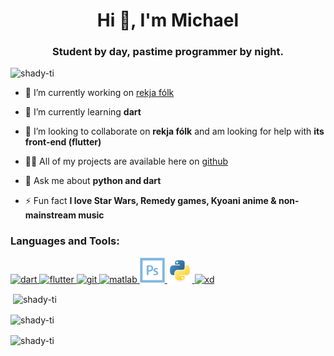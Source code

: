 <h1 align="center">Hi 👋, I'm Michael</h1>
<h3 align="center">Student by day, pastime programmer by night.</h3>

<p align="left"> <img src="https://komarev.com/ghpvc/?username=shady-ti&label=Profile%20views&color=0e75b6&style=flat" alt="shady-ti" /> </p>

- 🔭 I’m currently working on [rekja fólk](https://github.com/shady-ti/rekja-folk-backend)

- 🌱 I’m currently learning **dart**

- 👯 I’m looking to collaborate on **rekja fólk** and am looking for help with **its
  front-end (flutter)**

- 👨‍💻 All of my projects are available here on [github](https://github.com/shady-ti/)

- 💬 Ask me about **python and dart**

- ⚡ Fun fact **I love Star Wars, Remedy games, Kyoani anime & non-mainstream music**

<h3 align="left">Languages and Tools:</h3>
<p align="left"> <a href="https://dart.dev" target="_blank"> <img src="https://www.vectorlogo.zone/logos/dartlang/dartlang-icon.svg" alt="dart" width="40" height="40"/> </a> <a href="https://flutter.dev" target="_blank"> <img src="https://www.vectorlogo.zone/logos/flutterio/flutterio-icon.svg" alt="flutter" width="40" height="40"/> </a> <a href="https://git-scm.com/" target="_blank"> <img src="https://www.vectorlogo.zone/logos/git-scm/git-scm-icon.svg" alt="git" width="40" height="40"/> </a> <a href="https://www.mathworks.com/" target="_blank"> <img src="https://upload.wikimedia.org/wikipedia/commons/2/21/Matlab_Logo.png" alt="matlab" width="40" height="40"/> </a> <a href="https://www.photoshop.com/en" target="_blank"> <img src="https://raw.githubusercontent.com/devicons/devicon/master/icons/photoshop/photoshop-line.svg" alt="photoshop" width="40" height="40"/> </a> <a href="https://www.python.org" target="_blank"> <img src="https://raw.githubusercontent.com/devicons/devicon/master/icons/python/python-original.svg" alt="python" width="40" height="40"/> </a> <a href="https://www.adobe.com/products/xd.html" target="_blank"> <img src="https://cdn.worldvectorlogo.com/logos/adobe-xd.svg" alt="xd" width="40" height="40"/> </a> </p>

<p>&nbsp;<img align="center" src="https://github-readme-stats.vercel.app/api?username=shady-ti&show_icons=true&locale=en" alt="shady-ti" /></p>

<p><img align="center" src="https://github-readme-stats.vercel.app/api/top-langs?username=shady-ti&show_icons=true&locale=en&layout=compact" alt="shady-ti" /></p>

<p><img align="center" src="https://github-readme-streak-stats.herokuapp.com/?user=shady-ti&" alt="shady-ti" /></p>
